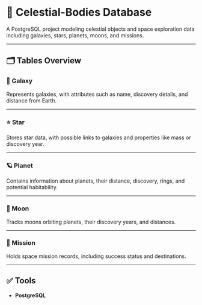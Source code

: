# 🌠 Celestial-Bodies Database

A PostgreSQL project modeling celestial objects and space exploration data including galaxies, stars, planets, moons, and missions.

---

## 🗂️ Tables Overview

### 🌌 Galaxy

Represents galaxies, with attributes such as name, discovery details, and distance from Earth.

---

### ⭐ Star

Stores star data, with possible links to galaxies and properties like mass or discovery year.

---

### 🪐 Planet

Contains information about planets, their distance, discovery, rings, and potential habitability.

---

### 🌙 Moon

Tracks moons orbiting planets, their discovery years, and distances.

---

### 🚀 Mission

Holds space mission records, including success status and destinations.

---



## ✅ Tools

- **PostgreSQL**
